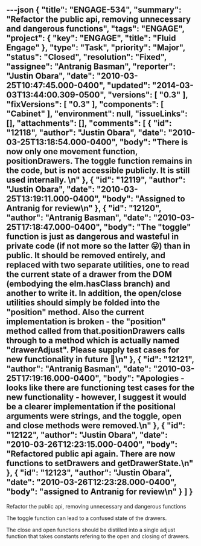 ---json
{
  "title": "ENGAGE-534",
  "summary": "Refactor the public api, removing unnecessary and dangerous functions",
  "tags": "ENGAGE",
  "project": {
    "key": "ENGAGE",
    "title": "Fluid Engage"
  },
  "type": "Task",
  "priority": "Major",
  "status": "Closed",
  "resolution": "Fixed",
  "assignee": "Antranig Basman",
  "reporter": "Justin Obara",
  "date": "2010-03-25T10:47:45.000-0400",
  "updated": "2014-03-03T13:44:00.309-0500",
  "versions": [
    "0.3"
  ],
  "fixVersions": [
    "0.3"
  ],
  "components": [
    "Cabinet"
  ],
  "environment": null,
  "issueLinks": [],
  "attachments": [],
  "comments": [
    {
      "id": "12118",
      "author": "Justin Obara",
      "date": "2010-03-25T13:18:54.000-0400",
      "body": "There is now only one movement function, positionDrawers. The toggle function remains in the code, but is not accessible publicly. It is still used internally.&#x20;\n"
    },
    {
      "id": "12119",
      "author": "Justin Obara",
      "date": "2010-03-25T13:19:11.000-0400",
      "body": "Assigned to Antranig for review\n"
    },
    {
      "id": "12120",
      "author": "Antranig Basman",
      "date": "2010-03-25T17:18:47.000-0400",
      "body": "The \"toggle\" function is just as dangerous and wasteful in private code (if not more so the latter 😛) than in public. It should be removed entirely, and replaced with two separate utilities, one to read the current state of a drawer from the DOM (embodying the elm.hasClass branch) and another to write it. In addition, the open/close utilities should simply be folded into the \"position\" method. Also the current implementation is broken - the \"position\" method called from that.positionDrawers calls through to a method which is actually named \"drawerAdjust\". Please supply test cases for new functionality in future 🙂\n"
    },
    {
      "id": "12121",
      "author": "Antranig Basman",
      "date": "2010-03-25T17:19:16.000-0400",
      "body": "Apologies - looks like there are functioning test cases for the new functionality - however, I suggest it would be a clearer implementation if the positional arguments were strings, and the toggle, open and close methods were removed.\n"
    },
    {
      "id": "12122",
      "author": "Justin Obara",
      "date": "2010-03-26T12:23:15.000-0400",
      "body": "Refactored public api again. There are now functions to setDrawers and getDrawerState.\n"
    },
    {
      "id": "12123",
      "author": "Justin Obara",
      "date": "2010-03-26T12:23:28.000-0400",
      "body": "assigned to Antranig for review\n"
    }
  ]
}
---
Refactor the public api, removing unnecessary and dangerous functions

The toggle function can lead to a confused state of the drawers.

The close and open functions should be distilled into a single adjust function that takes constants refering to the open and closing of drawers.

        